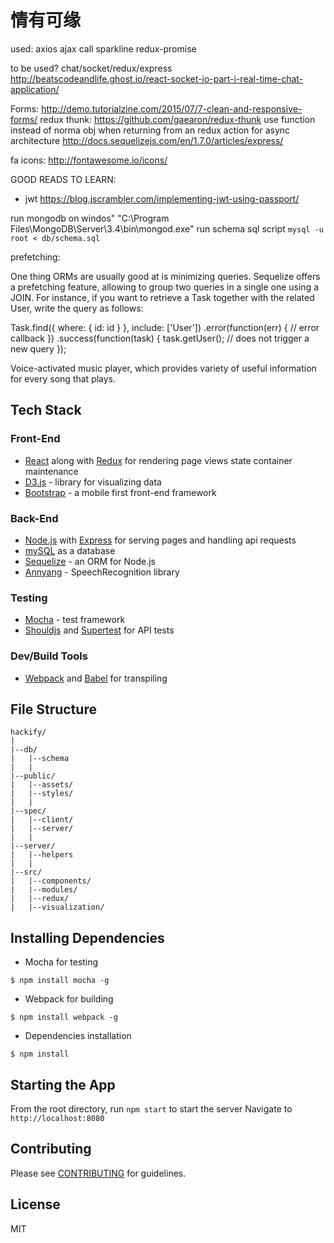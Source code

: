 # 情有可缘

used:
axios ajax call
sparkline
redux-promise

to be used?
chat/socket/redux/express http://beatscodeandlife.ghost.io/react-socket-io-part-i-real-time-chat-application/

Forms: http://demo.tutorialzine.com/2015/07/7-clean-and-responsive-forms/
redux thunk: https://github.com/gaearon/redux-thunk  use function instead of norma obj when returning from an redux action for async
architecture http://docs.sequelizejs.com/en/1.7.0/articles/express/

fa icons: http://fontawesome.io/icons/

GOOD READS TO LEARN:
- jwt https://blog.jscrambler.com/implementing-jwt-using-passport/

run mongodb on windos"
"C:\Program Files\MongoDB\Server\3.4\bin\mongod.exe"
run schema sql script `mysql -u root < db/schema.sql`

prefetching:

One thing ORMs are usually good at is minimizing queries. Sequelize offers a prefetching feature, allowing to group two queries in a single one using a JOIN. For instance, if you want to retrieve a Task together with the related User, write the query as follows:

Task.find({ where: { id: id } }, include: ['User'])
  .error(function(err) {
    // error callback
  })
  .success(function(task) {
    task.getUser(); // does not trigger a new query
  });


Voice-activated music player, which provides variety of useful information for every song that plays.

## Tech Stack

### Front-End

* [React](https://facebook.github.io/react/) along with [Redux](https://github.com/reactjs/redux) for rendering page views state container maintenance
* [D3.js](https://d3js.org/) - library for visualizing data
* [Bootstrap](http://getbootstrap.com/) - a mobile first front-end framework

### Back-End

* [Node.js](https://nodejs.org/en/) with [Express](http://expressjs.com/) for serving pages and handling api requests
* [mySQL](https://www.mysql.com/) as a database
* [Sequelize](http://sequelizejs.com/) - an ORM for Node.js
* [Annyang](https://talater.com/) - SpeechRecognition library

### Testing

* [Mocha](https://mochajs.org/) - test framework
* [Shouldjs](https://shouldjs.github.io/) and [Supertest](https://github.com/visionmedia/supertest) for API tests

### Dev/Build Tools

* [Webpack](https://webpack.github.io/) and [Babel](https://babeljs.io/) for transpiling

## File Structure

    hackify/
    |
    |--db/
    |   |--schema
    |   |
    |--public/
    |   |--assets/
    |   |--styles/
    |   |
    |--spec/
    |   |--client/
    |   |--server/
    |   |
    |--server/
    |   |--helpers
    |   |
    |--src/
    |   |--components/
    |   |--modules/
    |   |--redux/
    |   |--visualization/

## Installing Dependencies

- Mocha for testing

```
$ npm install mocha -g
```

- Webpack for building

```
$ npm install webpack -g
```

- Dependencies installation

```
$ npm install
```

## Starting the App

From the root directory, run ```npm start``` to start the server
Navigate to ```http://localhost:8080```

## Contributing

Please see [CONTRIBUTING](CONTRIBUTING.md) for guidelines.

## License

MIT
